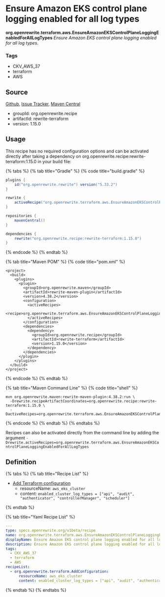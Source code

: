 # Ensure Amazon EKS control plane logging enabled for all log types

**org.openrewrite.terraform.aws.EnsureAmazonEKSControlPlaneLoggingEnabledForAllLogTypes**
_Ensure Amazon EKS control plane logging enabled for all log types._

### Tags

* CKV_AWS_37
* terraform
* AWS

## Source

[Github](https://github.com/openrewrite/rewrite-terraform), [Issue Tracker](https://github.com/openrewrite/rewrite-terraform/issues), [Maven Central](https://search.maven.org/artifact/org.openrewrite.recipe/rewrite-terraform/1.15.0/jar)

* groupId: org.openrewrite.recipe
* artifactId: rewrite-terraform
* version: 1.15.0


## Usage

This recipe has no required configuration options and can be activated directly after taking a dependency on org.openrewrite.recipe:rewrite-terraform:1.15.0 in your build file:

{% tabs %}
{% tab title="Gradle" %}
{% code title="build.gradle" %}
```groovy
plugins {
    id("org.openrewrite.rewrite") version("5.33.2")
}

rewrite {
    activeRecipe("org.openrewrite.terraform.aws.EnsureAmazonEKSControlPlaneLoggingEnabledForAllLogTypes")
}

repositories {
    mavenCentral()
}

dependencies {
    rewrite("org.openrewrite.recipe:rewrite-terraform:1.15.0")
}
```
{% endcode %}
{% endtab %}

{% tab title="Maven POM" %}
{% code title="pom.xml" %}
```markup
<project>
  <build>
    <plugins>
      <plugin>
        <groupId>org.openrewrite.maven</groupId>
        <artifactId>rewrite-maven-plugin</artifactId>
        <version>4.38.2</version>
        <configuration>
          <activeRecipes>
            <recipe>org.openrewrite.terraform.aws.EnsureAmazonEKSControlPlaneLoggingEnabledForAllLogTypes</recipe>
          </activeRecipes>
        </configuration>
        <dependencies>
          <dependency>
            <groupId>org.openrewrite.recipe</groupId>
            <artifactId>rewrite-terraform</artifactId>
            <version>1.15.0</version>
          </dependency>
        </dependencies>
      </plugin>
    </plugins>
  </build>
</project>
```
{% endcode %}
{% endtab %}

{% tab title="Maven Command Line" %}
{% code title="shell" %}
```shell
mvn org.openrewrite.maven:rewrite-maven-plugin:4.38.2:run \
  -Drewrite.recipeArtifactCoordinates=org.openrewrite.recipe:rewrite-terraform:1.15.0 \
  -DactiveRecipes=org.openrewrite.terraform.aws.EnsureAmazonEKSControlPlaneLoggingEnabledForAllLogTypes
```
{% endcode %}
{% endtab %}
{% endtabs %}

Recipes can also be activated directly from the command line by adding the argument `-Drewrite.activeRecipes=org.openrewrite.terraform.aws.EnsureAmazonEKSControlPlaneLoggingEnabledForAllLogTypes`

## Definition

{% tabs %}
{% tab title="Recipe List" %}
* [Add Terraform configuration](../../terraform/addconfiguration.md)
  * resourceName: `aws_eks_cluster`
  * content: `enabled_cluster_log_types = ["api", "audit", "authenticator", "controllerManager", "scheduler"]`

{% endtab %}

{% tab title="Yaml Recipe List" %}
```yaml
---
type: specs.openrewrite.org/v1beta/recipe
name: org.openrewrite.terraform.aws.EnsureAmazonEKSControlPlaneLoggingEnabledForAllLogTypes
displayName: Ensure Amazon EKS control plane logging enabled for all log types
description: Ensure Amazon EKS control plane logging enabled for all log types.
tags:
  - CKV_AWS_37
  - terraform
  - AWS
recipeList:
  - org.openrewrite.terraform.AddConfiguration:
      resourceName: aws_eks_cluster
      content: enabled_cluster_log_types = ["api", "audit", "authenticator", "controllerManager", "scheduler"]

```
{% endtab %}
{% endtabs %}
